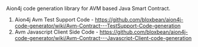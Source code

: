 Aion4j code generation library for AVM based Java Smart Contract.

1. Aion4j Avm Test Support Code - https://github.com/bloxbean/aion4j-code-generator/wiki/Avm-Contract---TestSupport-Code-generation
2. Avm Javascript Client Side Code - https://github.com/bloxbean/aion4j-code-generator/wiki/Avm-Contract---Javascript-Client-code-generation
